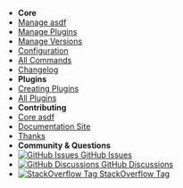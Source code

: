 <!-- _sidebar.md -->

- **Core**
- [Manage asdf](en/core-manage-asdf)
- [Manage Plugins](en/core-manage-plugins)
- [Manage Versions](en/core-manage-versions)
- [Configuration](en/core-configuration)
- [All Commands](en/core-commands)
- [Changelog](en/changelog) <!-- pulls in changelog from repo -->
- **Plugins**
- [Creating Plugins](en/plugins-create)
- [All Plugins](en/plugins-all) <!-- pulls in asdf-vm/asdf-plugins readme -->
- **Contributing**
- [Core asdf](en/contributing-core-asdf)
- [Documentation Site](en/contributing-doc-site)
- [Thanks](en/thanks)
- **Community & Questions**
- [![GitHub Issues](https://icongr.am/simple/github.svg?color=808080&size=16) GitHub Issues](https://github.com/One-Language/One/issues)
- [![GitHub Discussions](https://icongr.am/simple/github.svg?color=808080&size=16) GitHub Discussions](https://github.com/One-Language/One/discussions)
- [![StackOverflow Tag](https://icongr.am/fontawesome/stack-overflow.svg?size=16&color=808080) StackOverflow Tag](https://stackoverflow.com/questions/tagged/one-language)

